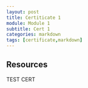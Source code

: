 ```yaml
---
layout: post
title: Certiticate 1
module: Module 1
subtitle: Cert 1
categories: markdown
tags: [certificate,markdown]
---
```


## Resources
TEST CERT

